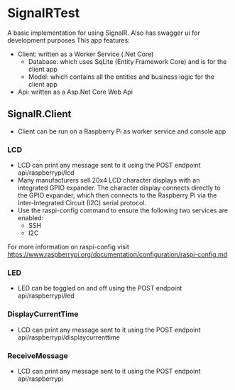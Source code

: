 # SignalRTest

A basic implementation for using SignalR. Also has swagger ui for development purposes
This app features:
* Client: written as a Worker Service (.Net Core)
  * Database: which uses SqLite (Entity Framework Core) and is for the client app
  * Model: which contains all the entities and business logic for the client app
* Api: written as a Asp.Net Core Web Api

## SignalR.Client
- Client can be run on a Raspberry Pi as worker service and console app

### LCD
* LCD can print any message sent to it using the POST endpoint api/raspberrypi/lcd
* Many manufacturers sell 20x4 LCD character displays with an integrated GPIO expander. The character display connects directly to the GPIO expander, which then connects to the Raspberry Pi via the Inter-Integrated Circuit (I2C) serial protocol.
* Use the raspi-config command to ensure the following two services are enabled: 
  * SSH
  * I2C

For more information on raspi-config visit https://www.raspberrypi.org/documentation/configuration/raspi-config.md

### LED
* LED can be toggled on and off using the POST endpoint api/raspberrypi/led

### DisplayCurrentTime
* LCD can print any message sent to it using the POST endpoint api/raspberrypi/displaycurrenttime

### ReceiveMessage
* LCD can print any message sent to it using the POST endpoint api/raspberrypi
